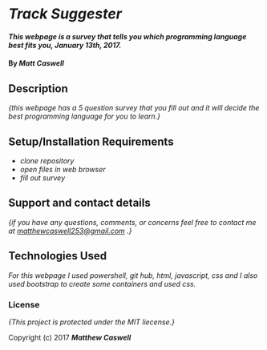 # _Track Suggester_

#### _This webpage is a survey that tells you which programming language  best fits you, January 13th, 2017._

#### By _**Matt Caswell**_

## Description

_{this webpage has a 5 question survey that you fill out and it will decide the best programming language for you to learn.}_

## Setup/Installation Requirements

* _clone repository_
* _open files in web browser_
* _fill out survey_


## Support and contact details

_{if you have any questions, comments, or concerns feel free to contact me at
matthewcaswell253@gmail.com .}_

## Technologies Used

_For this webpage I used powershell, git hub, html, javascript, css and I also used bootstrap to create some containers and used css._

### License

*{This project is protected under the MIT liecense.}*

Copyright (c) 2017 **_Matthew Caswell_**
